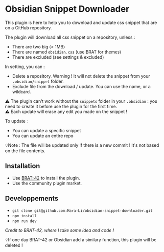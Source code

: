 # Obsidian Snippet Downloader

This plugin is here to help you to download and update css snippet that are on a GitHub repository.

The plugin will download all css snippet on a repository, unless :
- There are two big (< 1MB)
- There are named `obsidian.css` (use BRAT for themes)
- There are excluded (see settings & excluded)

In setting, you can :
- Delete a repository. Warning ! It will not delete the snippet from your `.obsidian/snippet` folder.
- Exclude file from the download / update. You can use the name, or a wildcard. 

⚠️ The plugin can't work without the `snippets` folder in your `.obsidian` : you need to create it before use the plugin for the first time.  
⚠️ Each update will erase any edit you made on the snippet !

To update :
- You can update a specific snippet
- You can update an entire repo

💡Note : The file will be updated only if there is a new commit ! It's not based on the file contents. 


## Installation
- Use [BRAT-42](https://github.com/TfTHacker/obsidian42-brat) to install the plugin.
- Use the community plugin market.

## Developpements
- `git clone git@github.com:Mara-Li/obsidian-snippet-downloader.git`
- `npm install`
- `npm run dev`

*Credit to BRAT-42, where I take some idea and code !*

💡If one day BRAT-42 or Obsidian add a similary function, this plugin will be deleted !
